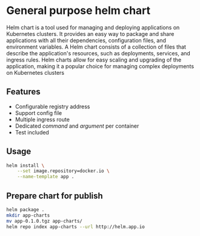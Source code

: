# General purpose helm chart

Helm chart is a tool used for managing and deploying applications on Kubernetes clusters. It provides an easy way to package and share applications with all their dependencies, configuration files, and environment variables. 
A Helm chart consists of a collection of files that describe the application's resources, such as deployments, services, and ingress rules. Helm charts allow for easy scaling and upgrading of the application, making it a popular choice for managing complex deployments on Kubernetes clusters

## Features

* Configurable registry address
* Support config file
* Multiple ingress route
* Dedicated *command* and *argument* per container
* Test included

## Usage

```bash
helm install \
    --set image.repository=docker.io \
    --name-template app .
```

## Prepare chart for publish

```bash
helm package .
mkdir app-charts
mv app-0.1.0.tgz app-charts/
helm repo index app-charts --url http://helm.app.io
```
